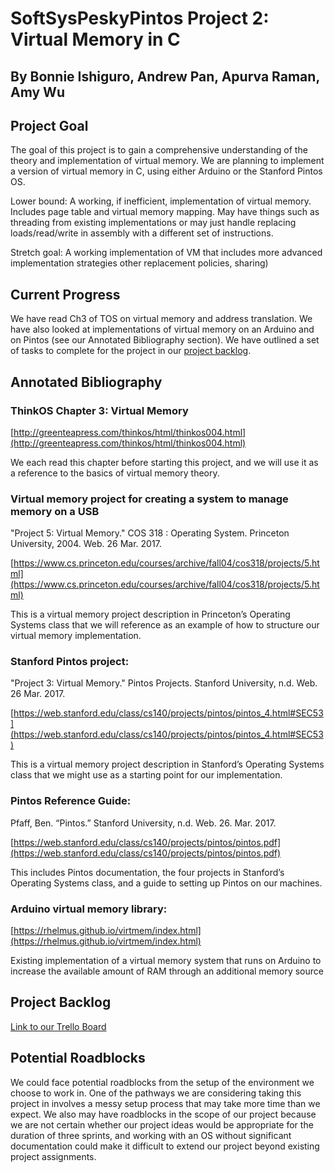 # SoftSysPeskyPintos Project 2: Virtual Memory in C

## By Bonnie Ishiguro, Andrew Pan, Apurva Raman, Amy Wu

## Project Goal

The goal of this project is to gain a comprehensive understanding of the theory and implementation of virtual memory.  We are planning to implement a version of virtual memory in C, using either Arduino or the Stanford Pintos OS.


Lower bound: A working, if inefficient, implementation of virtual memory. Includes page table and virtual memory mapping. May have things such as threading from existing implementations or may just handle replacing loads/read/write in assembly with a different set of instructions. 

Stretch goal: A working implementation of VM that includes more advanced implementation strategies other replacement policies, sharing)

## Current Progress

We have read Ch3 of TOS on virtual memory and address translation. We have also looked at implementations of virtual memory on an Arduino and on Pintos (see our Annotated Bibliography section). We have outlined a set of tasks to complete for the project in our [project backlog](https://trello.com/b/jNHxdxiL/softsyspeskypintos).



## Annotated Bibliography

### ThinkOS Chapter 3: Virtual Memory

[http://greenteapress.com/thinkos/html/thinkos004.html](http://greenteapress.com/thinkos/html/thinkos004.html)

We each read this chapter before starting this project, and we will use it as a reference to the basics of virtual memory theory.

### Virtual memory project for creating a system to manage memory on a USB

"Project 5: Virtual Memory." COS 318 : Operating System. Princeton University, 2004. Web. 26 Mar. 2017.

[https://www.cs.princeton.edu/courses/archive/fall04/cos318/projects/5.html](https://www.cs.princeton.edu/courses/archive/fall04/cos318/projects/5.html)

This is a virtual memory project description in Princeton’s Operating Systems class that we will reference as an example of how to structure our virtual memory implementation.

### Stanford Pintos project:

"Project 3: Virtual Memory." Pintos Projects. Stanford University, n.d. Web. 26 Mar. 2017. 

[https://web.stanford.edu/class/cs140/projects/pintos/pintos_4.html#SEC53](https://web.stanford.edu/class/cs140/projects/pintos/pintos_4.html#SEC53)

This is a virtual memory project description in Stanford’s Operating Systems class that we might use as a starting point for our implementation.

### Pintos Reference Guide:

Pfaff, Ben.  “Pintos.”  Stanford University, n.d.  Web.  26. Mar. 2017.

[https://web.stanford.edu/class/cs140/projects/pintos/pintos.pdf](https://web.stanford.edu/class/cs140/projects/pintos/pintos.pdf)

This includes Pintos documentation, the four projects in Stanford’s Operating Systems class, and a guide to setting up Pintos on our machines.

### Arduino virtual memory library: 

[https://rhelmus.github.io/virtmem/index.html](https://rhelmus.github.io/virtmem/index.html)

Existing implementation of a virtual memory system that runs on Arduino to increase the available amount of RAM through an additional memory source

## Project Backlog

[Link to our Trello Board](https://trello.com/b/jNHxdxiL/softsyspeskypintos)

## Potential Roadblocks

We could face potential roadblocks from the setup of the environment we choose to work in.  One of the pathways we are considering taking this project in involves a messy setup process that may take more time than we expect.  We also may have roadblocks in the scope of our project because we are not certain whether our project ideas would be appropriate for the duration of three sprints, and working with an OS without significant documentation could make it difficult to extend our project beyond existing project assignments.  
